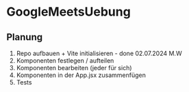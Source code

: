 # GoogleMeetsUebung

## Planung

1. Repo aufbauen + Vite initialisieren - done 02.07.2024 M.W
2. Komponenten festlegen / aufteilen
3. Komponenten bearbeiten (jeder für sich)
4. Komponenten in der App.jsx zusammenfügen
5. Tests
